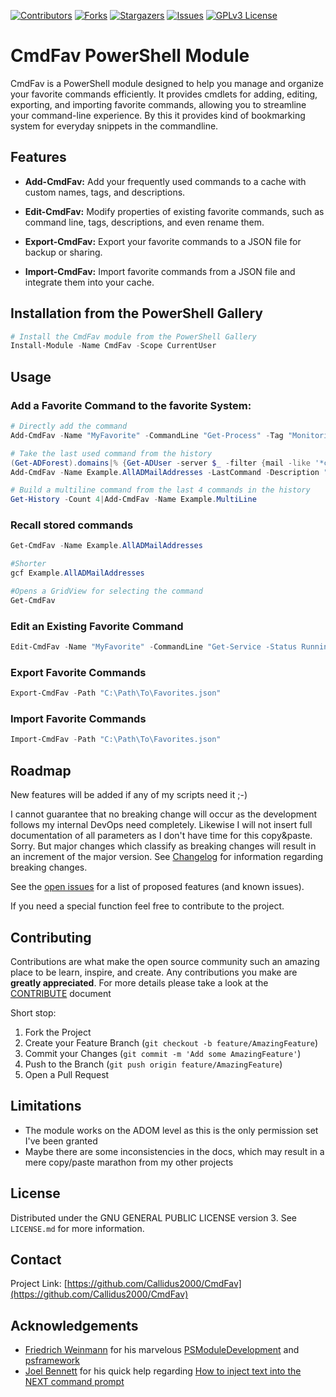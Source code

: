 ﻿<!--
*** Thanks for checking out the Best-README-Template. If you have a suggestion
*** that would make this better, please fork the repo and create a pull request
*** or simply open an issue with the tag "enhancement".
*** Thanks again! Now go create something AMAZING! :D
***
-->

<!-- PROJECT SHIELDS -->
<!--
*** I'm using markdown "reference style" links for readability.
*** Reference links are enclosed in brackets [ ] instead of parentheses ( ).
*** See the bottom of this document for the declaration of the reference variables
*** for contributors-url, forks-url, etc. This is an optional, concise syntax you may use.
*** https://www.markdownguide.org/basic-syntax/#reference-style-links
-->
[![Contributors][contributors-shield]][contributors-url]
[![Forks][forks-shield]][forks-url]
[![Stargazers][stars-shield]][stars-url]
[![Issues][issues-shield]][issues-url]
[![GPLv3 License][license-shield]][license-url]


# CmdFav PowerShell Module

CmdFav is a PowerShell module designed to help you manage and organize your favorite commands efficiently. It provides cmdlets for adding, editing, exporting, and importing favorite commands, allowing you to streamline your command-line experience. By this it provides kind of bookmarking system for everyday snippets in the commandline.

## Features

- **Add-CmdFav:** Add your frequently used commands to a cache with custom names, tags, and descriptions.
  
- **Edit-CmdFav:** Modify properties of existing favorite commands, such as command line, tags, descriptions, and even rename them.

- **Export-CmdFav:** Export your favorite commands to a JSON file for backup or sharing.

- **Import-CmdFav:** Import favorite commands from a JSON file and integrate them into your cache.

## Installation from the PowerShell Gallery

```powershell
# Install the CmdFav module from the PowerShell Gallery
Install-Module -Name CmdFav -Scope CurrentUser
```

## Usage
### Add a Favorite Command to the favorite System:
```PowerShell
# Directly add the command
Add-CmdFav -Name "MyFavorite" -CommandLine "Get-Process" -Tag "Monitoring"

# Take the last used command from the history
(Get-ADForest).domains|% {Get-ADUser -server $_ -filter {mail -like '*company.com'} -Properties mail}|select UserPrincipalName,name,mail
Add-CmdFav -Name Example.AllADMailAddresses -LastCommand -Description "Get all users with their mail addresses from all forest domains"

# Build a multiline command from the last 4 commands in the history
Get-History -Count 4|Add-CmdFav -Name Example.MultiLine
```

### Recall stored commands
```PowerShell
Get-CmdFav -Name Example.AllADMailAddresses

#Shorter
gcf Example.AllADMailAddresses

#Opens a GridView for selecting the command
Get-CmdFav
```

### Edit an Existing Favorite Command
```PowerShell
Edit-CmdFav -Name "MyFavorite" -CommandLine "Get-Service -Status Running" -Tag "Service" -Description "List running services"
```

### Export Favorite Commands
```PowerShell
Export-CmdFav -Path "C:\Path\To\Favorites.json"
```

### Import Favorite Commands
```PowerShell
Import-CmdFav -Path "C:\Path\To\Favorites.json"
```

<!-- ROADMAP -->
## Roadmap
New features will be added if any of my scripts need it ;-)

I cannot guarantee that no breaking change will occur as the development follows my internal DevOps need completely. Likewise I will not insert full documentation of all parameters as I don't have time for this copy&paste. Sorry. But major changes which classify as breaking changes will result in an increment of the major version. See [Changelog](FortigateManager\changelog.md) for information regarding breaking changes.

See the [open issues](https://github.com/Callidus2000/CmdFav/issues) for a list of proposed features (and known issues).

If you need a special function feel free to contribute to the project.

<!-- CONTRIBUTING -->
## Contributing

Contributions are what make the open source community such an amazing place to be learn, inspire, and create. Any contributions you make are **greatly appreciated**. For more details please take a look at the [CONTRIBUTE](docs/CONTRIBUTING.md#Contributing-to-this-repository) document

Short stop:

1. Fork the Project
2. Create your Feature Branch (`git checkout -b feature/AmazingFeature`)
3. Commit your Changes (`git commit -m 'Add some AmazingFeature'`)
4. Push to the Branch (`git push origin feature/AmazingFeature`)
5. Open a Pull Request


## Limitations
* The module works on the ADOM level as this is the only permission set I've been granted
* Maybe there are some inconsistencies in the docs, which may result in a mere copy/paste marathon from my other projects

<!-- LICENSE -->
## License

Distributed under the GNU GENERAL PUBLIC LICENSE version 3. See `LICENSE.md` for more information.



<!-- CONTACT -->
## Contact


Project Link: [https://github.com/Callidus2000/CmdFav](https://github.com/Callidus2000/CmdFav)



<!-- ACKNOWLEDGEMENTS -->
## Acknowledgements

* [Friedrich Weinmann](https://github.com/FriedrichWeinmann) for his marvelous [PSModuleDevelopment](https://github.com/PowershellFrameworkCollective/PSModuleDevelopment) and [psframework](https://github.com/PowershellFrameworkCollective/psframework)
* [Joel Bennett](https://github.com/jaykul) for his quick help regarding [How to inject text into the NEXT command prompt](https://gist.github.com/Jaykul/7dee4f47a61616fde6858ca960743fd5)





<!-- MARKDOWN LINKS & IMAGES -->
<!-- https://www.markdownguide.org/basic-syntax/#reference-style-links -->
[contributors-shield]: https://img.shields.io/github/contributors/Callidus2000/CmdFav.svg?style=for-the-badge
[contributors-url]: https://github.com/Callidus2000/CmdFav/graphs/contributors
[forks-shield]: https://img.shields.io/github/forks/Callidus2000/CmdFav.svg?style=for-the-badge
[forks-url]: https://github.com/Callidus2000/CmdFav/network/members
[stars-shield]: https://img.shields.io/github/stars/Callidus2000/CmdFav.svg?style=for-the-badge
[stars-url]: https://github.com/Callidus2000/CmdFav/stargazers
[issues-shield]: https://img.shields.io/github/issues/Callidus2000/CmdFav.svg?style=for-the-badge
[issues-url]: https://github.com/Callidus2000/CmdFav/issues
[license-shield]: https://img.shields.io/github/license/Callidus2000/CmdFav.svg?style=for-the-badge
[license-url]: https://github.com/Callidus2000/CmdFav/blob/master/LICENSE

